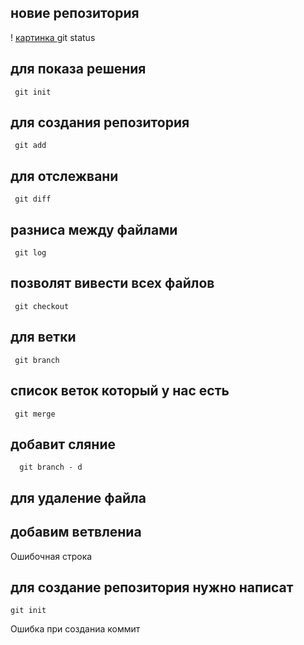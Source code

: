 ## новие репозитория
! [картинка ](333.jpg) 
       git status 
## для показа решения 
     git init
  ## для создания репозитория 
     git add 
  ## для отслежвани 
     git diff 
 ## разниса между файлами 
     git log
 ## позволят вивести всех файлов 
     git checkout 
  ## для ветки
     git branch 
  ## список веток который у нас есть 
     git merge
  ## добавит сляние 
      git branch - d 
   ## для удаление файла 
## добавим ветвлениа 

Ошибочная строка  
## для создание репозитория нужно написат
    git init
Ошибка при созданиа коммит 